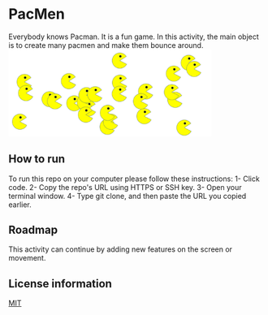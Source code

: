 # PacMen

Everybody knows Pacman. It is a fun game. In this activity, the main object is to create many pacmen and make them bounce around.
<img src= "pacmen.png" width= '400'/>


## How to run
To run this repo on your computer please follow these instructions:
1- Click code.
2- Copy the repo's URL using HTTPS or SSH key.
3- Open your terminal window.
4- Type git clone, and then paste the URL you copied earlier.

## Roadmap
This activity can continue by adding new features on the screen or movement. 

## License information
<a href = "LICENSE">MIT<a>
